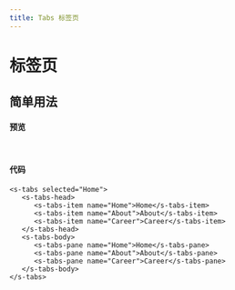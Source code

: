 ```yaml
---
title: Tabs 标签页
---
```


# 标签页

## 简单用法

#### 预览 
&nbsp;
<ClientOnly>
<tabs-demo></tabs-demo>
</ClientOnly>
#### 代码
```vue
<s-tabs selected="Home">
   <s-tabs-head>
      <s-tabs-item name="Home">Home</s-tabs-item>
      <s-tabs-item name="About">About</s-tabs-item>
      <s-tabs-item name="Career">Career</s-tabs-item>
   </s-tabs-head>
   <s-tabs-body>
      <s-tabs-pane name="Home">Home</s-tabs-pane>
      <s-tabs-pane name="About">About</s-tabs-pane>
      <s-tabs-pane name="Career">Career</s-tabs-pane>
   </s-tabs-body>
</s-tabs>
```
 
